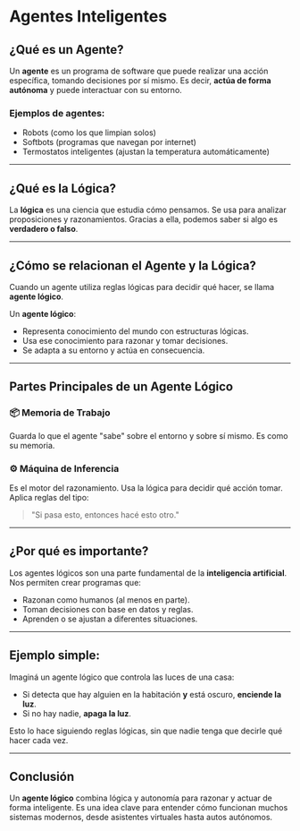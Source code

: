 # Agentes Inteligentes

## ¿Qué es un Agente?

Un **agente** es un programa de software que puede realizar una acción específica, tomando decisiones por sí mismo. Es decir, **actúa de forma autónoma** y puede interactuar con su entorno.

### Ejemplos de agentes:
- Robots (como los que limpian solos)
- Softbots (programas que navegan por internet)
- Termostatos inteligentes (ajustan la temperatura automáticamente)

---

## ¿Qué es la Lógica?

La **lógica** es una ciencia que estudia cómo pensamos. Se usa para analizar proposiciones y razonamientos. Gracias a ella, podemos saber si algo es **verdadero o falso**.

---

## ¿Cómo se relacionan el Agente y la Lógica?

Cuando un agente utiliza reglas lógicas para decidir qué hacer, se llama **agente lógico**.

Un **agente lógico**:
- Representa conocimiento del mundo con estructuras lógicas.
- Usa ese conocimiento para razonar y tomar decisiones.
- Se adapta a su entorno y actúa en consecuencia.

---

## Partes Principales de un Agente Lógico

### 📦 Memoria de Trabajo
Guarda lo que el agente "sabe" sobre el entorno y sobre sí mismo. Es como su memoria.

### ⚙️ Máquina de Inferencia
Es el motor del razonamiento. Usa la lógica para decidir qué acción tomar. Aplica reglas del tipo:
> "Si pasa esto, entonces hacé esto otro."

---

## ¿Por qué es importante?

Los agentes lógicos son una parte fundamental de la **inteligencia artificial**. Nos permiten crear programas que:
- Razonan como humanos (al menos en parte).
- Toman decisiones con base en datos y reglas.
- Aprenden o se ajustan a diferentes situaciones.

---

## Ejemplo simple:

Imaginá un agente lógico que controla las luces de una casa:
- Si detecta que hay alguien en la habitación **y** está oscuro, **enciende la luz**.
- Si no hay nadie, **apaga la luz**.

Esto lo hace siguiendo reglas lógicas, sin que nadie tenga que decirle qué hacer cada vez.

---

## Conclusión

Un **agente lógico** combina lógica y autonomía para razonar y actuar de forma inteligente. Es una idea clave para entender cómo funcionan muchos sistemas modernos, desde asistentes virtuales hasta autos autónomos.

